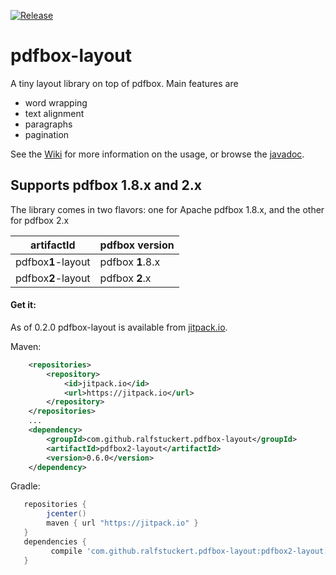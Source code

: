 [![Release](https://jitpack.io/v/ralfstuckert/pdfbox-layout.svg)](https://jitpack.io/#ralfstuckert/pdfbox-layout)

# pdfbox-layout
A tiny layout library on top of pdfbox. Main features are

* word wrapping
* text alignment
* paragraphs 
* pagination

See the [Wiki](https://github.com/ralfstuckert/pdfbox-layout/wiki) for more information on the usage, or browse the [javadoc](https://jitpack.io/com/github/ralfstuckert/pdfbox-layout/pdfbox2-layout/0.6.0/javadoc/).

## Supports pdfbox 1.8.x and 2.x
The library comes in two flavors: one for Apache pdfbox 1.8.x, and the other for pdfbox 2.x

artifactId | pdfbox version
---------- | -------------
pdfbox**1**-layout | pdfbox **1**.8.x
pdfbox**2**-layout | pdfbox **2**.x


#### Get it:

As of 0.2.0 pdfbox-layout is available from [jitpack.io](https://jitpack.io/#ralfstuckert/pdfbox-layout). 

Maven:

```xml
    <repositories>
        <repository>
            <id>jitpack.io</id>
            <url>https://jitpack.io</url>
        </repository>
    </repositories>
    ...
    <dependency>
        <groupId>com.github.ralfstuckert.pdfbox-layout</groupId>
        <artifactId>pdfbox2-layout</artifactId>
        <version>0.6.0</version>
    </dependency>
```

Gradle:

```gradle
   repositories { 
        jcenter()
        maven { url "https://jitpack.io" }
   }
   dependencies {
         compile 'com.github.ralfstuckert.pdfbox-layout:pdfbox2-layout:0.6.0'
   }
```